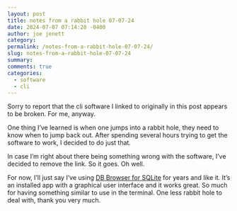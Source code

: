 ```yaml
---
layout: post
title: notes from a rabbit hole 07-07-24
date: 2024-07-07 07:14:28 -0400
author: joe jenett
category: 
permalink: /notes-from-a-rabbit-hole-07-07-24/
slug: notes-from-a-rabbit-hole-07-07-24
summary: 
comments: true
categories:
  - software
  - cli
---
```

Sorry to report that the cli software I linked to originally in this post appears to be broken. For me, anyway.

One thing I’ve learned is when one jumps into a rabbit hole, they need to know when to jump back out. After spending several hours trying to get the software to work, I decided to do just that.

In case I’m right about there being something wrong with the software, I’ve decided to remove the link. So it goes. Oh well.

For now, I’ll just say I’ve using <a title="DB Browser for SQLite" href="https://sqlitebrowser.org/">DB Browser for SQLite</a> for years and like it. It’s an installed app with a graphical user interface and it works great. So much for having something similar to use in the terminal. One less rabbit hole to deal with, thank you very much.

<a href="https://brid.gy/publish/mastodon"></a>